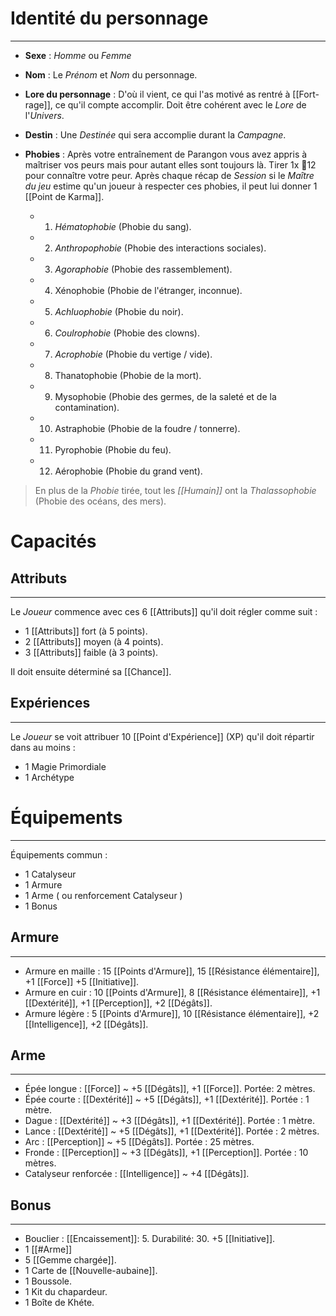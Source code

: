 
#  Identité du personnage
---
- **Sexe** : *Homme* ou *Femme*

- **Nom** : Le *Prénom* et *Nom* du personnage.

- **Lore du personnage** : D'où il vient, ce qui l'as motivé as rentré à [[Fort-rage]], ce qu'il compte accomplir. Doit être cohérent avec le *Lore* de l'*Univers*.

- **Destin** : Une *Destinée* qui sera accomplie durant la *Campagne*.

- **Phobies** : Après votre entraînement de Parangon vous avez appris à maîtriser vos peurs mais pour autant elles sont toujours là. Tirer 1x 🎲12 pour connaître votre peur. Après chaque récap de *Session* si le *Maître du jeu* estime qu'un joueur à respecter ces phobies, il peut lui donner 1 [[Point de Karma]].
	- 1. *Hématophobie* (Phobie du sang).
	- 2. *Anthropophobie* (Phobie des interactions sociales).
	- 3. *Agoraphobie* (Phobie des rassemblement).
	- 4. Xénophobie (Phobie de l'étranger, inconnue).
	- 5. *Achluophobie* (Phobie du noir).
	- 6. *Coulrophobie* (Phobie des clowns).
	- 7. *Acrophobie* (Phobie du vertige / vide).
	- 8. Thanatophobie (Phobie de la mort).
	- 9. Mysophobie (Phobie des germes, de la saleté et de la contamination).
	- 10. Astraphobie (Phobie de la foudre / tonnerre).
	- 11. Pyrophobie (Phobie du feu).
	- 12. Aérophobie (Phobie du grand vent).
> En plus de la *Phobie* tirée, tout les *[[Humain]]* ont la *Thalassophobie* (Phobie des océans, des mers).

# Capacités
## Attributs
---
Le *Joueur* commence avec ces 6 [[Attributs]] qu'il doit régler comme suit :
- 1 [[Attributs]] fort (à 5 points).
- 2 [[Attributs]] moyen (à 4 points).
- 3 [[Attributs]] faible (à 3 points).

Il doit ensuite déterminé sa [[Chance]].

## Expériences
---
Le *Joueur* se voit attribuer 10 [[Point d'Expérience]] (XP) qu'il doit répartir dans au moins :
- 1 Magie Primordiale
- 1 Archétype

# Équipements
---
Équipements commun :
- 1 Catalyseur
- 1 Armure
- 1 Arme ( ou renforcement Catalyseur )
- 1 Bonus

## Armure
---
- Armure en maille : 15 [[Points d'Armure]], 15 [[Résistance élémentaire]], +1 [[Force]] +5 [[Initiative]].
- Armure en cuir : 10 [[Points d'Armure]], 8 [[Résistance élémentaire]], +1 [[Dextérité]], +1 [[Perception]], +2 [[Dégâts]].
- Armure légère : 5 [[Points d'Armure]], 10 [[Résistance élémentaire]], +2 [[Intelligence]], +2 [[Dégâts]].

## Arme
---
- Épée longue : [[Force]] ~ +5 [[Dégâts]], +1 [[Force]]. Portée: 2 mètres.
- Épée courte : [[Dextérité]] ~ +5 [[Dégâts]], +1 [[Dextérité]]. Portée : 1 mètre.
- Dague  : [[Dextérité]] ~ +3 [[Dégâts]], +1 [[Dextérité]]. Portée : 1 mètre.
- Lance : [[Dextérité]] ~ +5 [[Dégâts]], +1 [[Dextérité]]. Portée : 2 mètres.
- Arc : [[Perception]] ~ +5 [[Dégâts]]. Portée : 25 mètres.
- Fronde : [[Perception]] ~ +3 [[Dégâts]], +1 [[Perception]]. Portée : 10 mètres.
- Catalyseur renforcée : [[Intelligence]] ~ +4 [[Dégâts]].

## Bonus
---
- Bouclier : [[Encaissement]]: 5. Durabilité: 30. +5 [[Initiative]].
- 1 [[#Arme]]
- 5 [[Gemme chargée]].
- 1 Carte de [[Nouvelle-aubaine]].
- 1 Boussole.
- 1 Kit du chapardeur.
- 1 Boîte de Khéte.